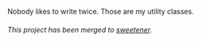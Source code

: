 Nobody likes to write twice. Those are my utility classes.

###### This project has been merged to [sweetener](https://github.com/jsolve/sweetener).
